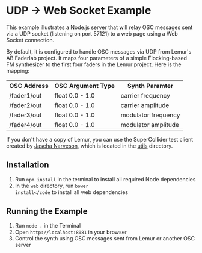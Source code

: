 # UDP -> Web Socket Example

This example illustrates a Node.js server that will relay OSC messages sent via
a UDP socket (listening on port 57121) to a web page using a Web Socket connection.

By default, it is configured to handle OSC messages via UDP from Lemur's AB Faderlab project.
It maps four parameters of a simple Flocking-based FM synthesizer to the first four
faders in the Lemur project. Here is the mapping:

<table>
    <tr>
        <th>OSC Address</th>
        <th>OSC Argument Type</th>
        <th>Synth Paramter</th>
    </tr>
    <tr>
        <td>/fader1/out</td>
        <td>float 0.0 - 1.0</td>
        <td>carrier frequency</td>
    <tr>
    <tr>
        <td>/fader2/out</td>
        <td>float 0.0 - 1.0</td>
        <td>carrier amplitude</td>
    <tr>
    <tr>
        <td>/fader3/out</td>
        <td>float 0.0 - 1.0</td>
        <td>modulator frequency</td>
    <tr>
    <tr>
        <td>/fader4/out</td>
        <td>float 0.0 - 1.0</td>
        <td>modulator amplitude</td>
    <tr>
</table>

If you don't have a copy of Lemur, you can use the SuperCollider test client created by [Jascha Narveson](https://github.com/jaschanarveson), which is located in the [utils](../utils/supercollider-lemur-faderlab-style-client.scd) directory.

## Installation

1. Run <code>npm install</code> in the terminal to install all required Node dependencies
2. In the <code>web</code> directory, run <code>bower install</code</code> to install all web dependencies

## Running the Example

1. Run <code>node .</code> in the Terminal
2. Open <code>http://localhost:8081</code> in your browser
3. Control the synth using OSC messages sent from Lemur or another OSC server
